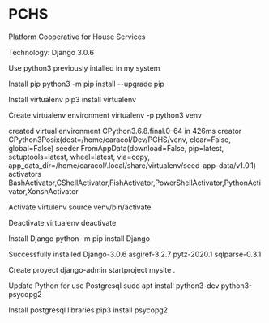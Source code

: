 # PCHS

Platform Cooperative for House Services

Technology: Django 3.0.6

Use python3 previously intalled in my system

Install pip
python3 -m pip install --upgrade pip

Install virtualenv
pip3 install virtualenv

Create virtualenv environment
virtualenv -p python3 venv

created virtual environment CPython3.6.8.final.0-64 in 426ms
  creator CPython3Posix(dest=/home/caracol/Dev/PCHS/venv, clear=False, global=False)
  seeder FromAppData(download=False, pip=latest, setuptools=latest, wheel=latest, via=copy, app_data_dir=/home/caracol/.local/share/virtualenv/seed-app-data/v1.0.1)
  activators BashActivator,CShellActivator,FishActivator,PowerShellActivator,PythonActivator,XonshActivator

Activate virtulenv
source venv/bin/activate

Deactivate virtualenv
deactivate

Install Django
python -m pip install Django

Successfully installed Django-3.0.6 asgiref-3.2.7 pytz-2020.1 sqlparse-0.3.1

Create proyect
django-admin startproject mysite .

Update Python for use Postgresql
sudo apt install python3-dev python3-psycopg2

Install postgresql libraries
pip3 install psycopg2